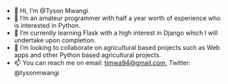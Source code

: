 - 👋 Hi, I’m @Tyson Mwangi.
- 👀 I’m an amateur programmer with half a year worth of experience who is interested in Python.
- 🌱 I’m currently learning Flask with a high interest in Django which I will undertake upon completion. 
- 💞️ I’m looking to collaborate on agricultural based projects such as Web apps and other Python based agricultural projects.
- 📫 You can reach me on email: tjmwa94@gmail.com, Twitter: @tysonmwangi

<!---
TjMwa/TjMwa is a ✨ special ✨ repository because its `README.md` (this file) appears on your GitHub profile.
You can click the Preview link to take a look at your changes.
--->

